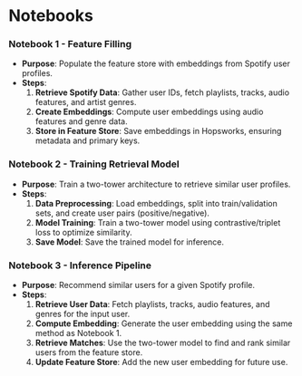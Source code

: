 
# Notebooks

### Notebook 1 - Feature Filling
- **Purpose**: Populate the feature store with embeddings from Spotify user profiles.
- **Steps**:
    1. **Retrieve Spotify Data**: Gather user IDs, fetch playlists, tracks, audio features, and artist genres.
    2. **Create Embeddings**: Compute user embeddings using audio features and genre data.
    3. **Store in Feature Store**: Save embeddings in Hopsworks, ensuring metadata and primary keys.

### Notebook 2 - Training Retrieval Model
- **Purpose**: Train a two-tower architecture to retrieve similar user profiles.
- **Steps**:
    1. **Data Preprocessing**: Load embeddings, split into train/validation sets, and create user pairs (positive/negative).
    2. **Model Training**: Train a two-tower model using contrastive/triplet loss to optimize similarity.
    3. **Save Model**: Save the trained model for inference.

### Notebook 3 - Inference Pipeline
- **Purpose**: Recommend similar users for a given Spotify profile.
- **Steps**:
    1. **Retrieve User Data**: Fetch playlists, tracks, audio features, and genres for the input user.
    2. **Compute Embedding**: Generate the user embedding using the same method as Notebook 1.
    3. **Retrieve Matches**: Use the two-tower model to find and rank similar users from the feature store.
    4. **Update Feature Store**: Add the new user embedding for future use.